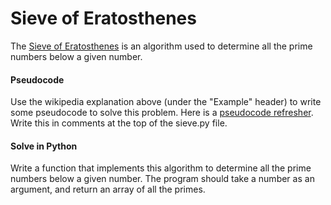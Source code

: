 Sieve of Eratosthenes
=====================

The [Sieve of Eratosthenes](http://en.wikipedia.org/wiki/Sieve_of_Eratosthenes) is an algorithm used to determine all the prime numbers below a given number.

#### Pseudocode

Use the wikipedia explanation above (under the "Example" header) to write some pseudocode to solve this problem. Here is a [pseudocode refresher](http://www.unf.edu/~broggio/cop2221/2221pseu.htm). Write this in comments at the top of the sieve.py file.

#### Solve in Python

Write a function that implements this algorithm to determine all the prime numbers below a given number. The program should take a number as an argument, and return an array of all the primes.

